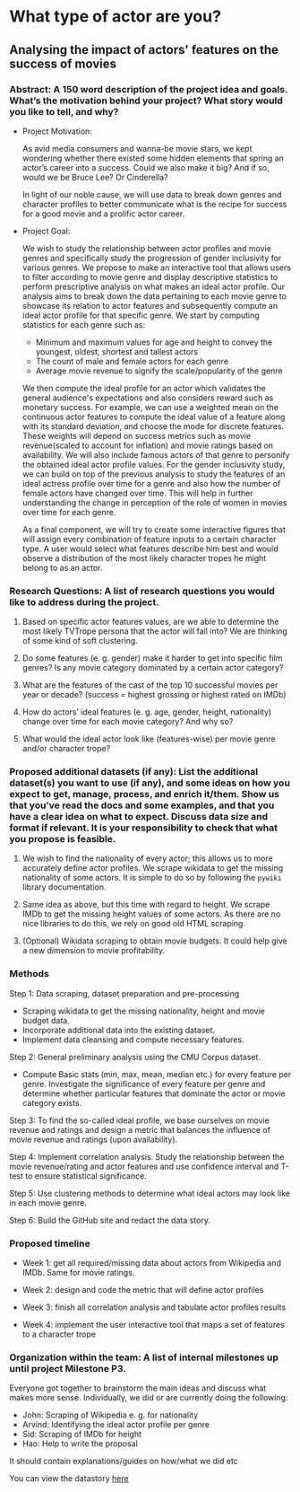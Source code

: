 # What type of actor are you?
## Analysing the impact of actors' features on the success of movies
### Abstract: A 150 word description of the project idea and goals. What’s the motivation behind your project? What story would you like to tell, and why?
- Project Motivation:
  
    As avid media consumers and wanna-be movie stars, we kept wondering whether there existed some hidden elements that spring an actor’s career into a success. Could we also make it big? And if so, would we be Bruce Lee? Or Cinderella?
 
    In light of our noble cause, we will use data to break down genres and character profiles to better communicate what is the recipe for success for a good movie and a prolific actor career.
 
- Project Goal:

    We wish to study the relationship between actor profiles and movie genres and specifically study the progression of gender inclusivity for various genres. We propose to make an interactive tool that allows users to filter according to movie genre and display descriptive statistics to perform prescriptive analysis on what makes an ideal actor profile.
    Our analysis aims to break down the data pertaining to each movie genre to showcase its relation to actor features and subsequently compute an ideal actor profile for that specific genre. We start by computing statistics for each genre such as: 
    - Minimum and maximum values for age and height to convey the youngest, oldest, shortest and tallest actors
    - The count of male and female actors for each genre
    - Average movie revenue to signify the scale/popularity of the genre
 
    We then compute the ideal profile for an actor which validates the general audience's expectations and also considers reward such as monetary success. For example, we can use a weighted mean on the continuous actor features to compute the ideal value of a feature along with its standard deviation, and choose the mode for discrete features. These weights will depend on success metrics such as movie revenue(scaled to account for inflation) and movie ratings based on availability. We will also include famous actors of that genre to personify the obtained ideal actor profile values. For the gender inclusivity study, we can build on top of the previous analysis to study the features of an ideal actress profile over time for a genre and also how the number of female actors have changed over time. This will help in further understanding the change in perception of the role of women in movies over time for each genre.
 
    As a final component, we will try to create some interactive figures that will assign every combination of feature inputs to a certain character type. A user would select what features describe him best and would observe a distribution of the most likely character tropes he might belong to as an actor.
 
 
### Research Questions: A list of research questions you would like to address during the project.
1. Based on specific actor features values, are we able to determine the most likely TVTrope persona that the actor will fall into? We are thinking of some kind of soft clustering.

2. Do some features (e. g. gender) make it harder to get into specific film genres? Is any movie category dominated by a certain actor category?

3. What are the features of the cast of the top 10 successful movies per year or decade? (success = highest grossing or highest rated on IMDb)

4. How do actors’ ideal features (e. g. age, gender, height, nationality) change over time for each movie category? And why so?

5. What would the ideal actor look like (features-wise) per movie genre and/or character trope?
 
 
### Proposed additional datasets (if any): List the additional dataset(s) you want to use (if any), and some ideas on how you expect to get, manage, process, and enrich it/them. Show us that you’ve read the docs and some examples, and that you have a clear idea on what to expect. Discuss data size and format if relevant. It is your responsibility to check that what you propose is feasible.
1. We wish to find the nationality of every actor; this allows us to more accurately define actor profiles. We scrape wikidata to get the missing nationality of some actors. It is simple to do so by following the `pywiki` library documentation.
   
2. Same idea as above, but this time with regard to height. We scrape IMDb to get the missing height values of some actors. As there are no nice libraries to do this, we rely on good old HTML scraping.
 
3. (Optional) Wikidata scraping to obtain movie budgets. It could help give a new dimension to movie profitability.
 
### Methods
Step 1: Data scraping, dataset preparation and pre-processing
- Scraping wikidata to get the missing nationality, height and movie budget data.
- Incorporate additional data into the existing dataset.
- Implement data cleansing and compute necessary features.

Step 2: General preliminary analysis using the CMU Corpus dataset.
- Compute Basic stats (min, max, mean, median etc.) for every feature per genre. Investigate the significance of every feature per genre and determine whether particular features that dominate the actor or movie category exists.

Step 3: To find the so-called ideal profile, we base ourselves on movie revenue and ratings and design a metric that balances the influence of movie revenue and ratings (upon availability).

Step 4: Implement correlation analysis. Study the relationship between the movie revenue/rating and actor features and use confidence interval and T-test to ensure statistical significance.

Step 5: Use clustering methods to determine what ideal actors may look like in each movie genre.

Step 6: Build the GitHub site and redact the data story.

 
 
### Proposed timeline
- Week 1: get all required/missing data about actors from Wikipedia and IMDb. Same for movie ratings.

- Week 2: design and code the metric that will define actor profiles

- Week 3: finish all correlation analysis and tabulate actor profiles results 

- Week 4: implement the user interactive tool that maps a set of features to a character trope

 
 
### Organization within the team: A list of internal milestones up until project Milestone P3.
Everyone got together to brainstorm the main ideas and discuss what makes more sense. Individually, we did or are currently doing the following:
- John: Scraping of Wikipedia e. g. for nationality
- Arvind: Identifying the ideal actor profile per genre
- Sid: Scraping of IMDb for height
- Hao: Help to write the proposal


It should contain explanations/guides on how/what we did etc


You can view the datastory [here](https://arvind6599.github.io/datastory/)